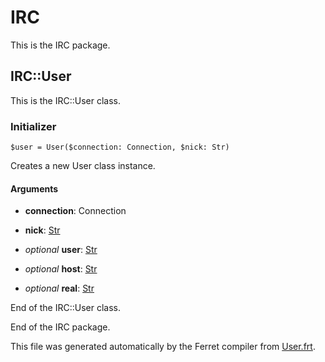 # IRC

This is the IRC package.




## IRC::User

This is the IRC::User class.




### Initializer

```
$user = User($connection: Connection, $nick: Str)
```

Creates a new User class instance.


#### Arguments

* __connection__: Connection  

* __nick__: [Str](/std/doc/String.md)  

* *optional* __user__: [Str](/std/doc/String.md)  

* *optional* __host__: [Str](/std/doc/String.md)  

* *optional* __real__: [Str](/std/doc/String.md)  






End of the IRC::User class.





End of the IRC package.

This file was generated automatically by the Ferret compiler from
[User.frt](../User.frt).
